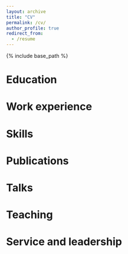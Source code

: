 ```yaml
---
layout: archive
title: "CV"
permalink: /cv/
author_profile: true
redirect_from:
  - /resume
---
```


{% include base_path %}

Education
======  

  
<!--
* Ph.D in Version Control Theory, GitHub University, 2018 (expected)
* M.S. in Jekyll, GitHub University, 2014
* B.S. in GitHub, GitHub University, 2012
-->

Work experience
======  

  
<!--
* Spring 2024: Academic Pages Collaborator
  * Github University
  * Duties includes: Updates and improvements to template
  * Supervisor: The Users

* Fall 2015: Research Assistant
  * Github University
  * Duties included: Merging pull requests
  * Supervisor: Professor Hub

* Summer 2015: Research Assistant
  * Github University
  * Duties included: Tagging issues
  * Supervisor: Professor Git
-->
  
Skills
======  

  
<!--
* Skill 1
* Skill 2
  * Sub-skill 2.1
  * Sub-skill 2.2
  * Sub-skill 2.3
* Skill 3
-->

Publications
======  

  
<!--
  <ul>{% for post in site.publications reversed %}
    {% include archive-single-cv.html %}
  {% endfor %}</ul>
-->
  
Talks
======  

  
<!--
  <ul>{% for post in site.talks reversed %}
    {% include archive-single-talk-cv.html  %}
  {% endfor %}</ul>
-->
  
Teaching
======  

  
<!--
  <ul>{% for post in site.teaching reversed %}
    {% include archive-single-cv.html %}
  {% endfor %}</ul>
-->
  
Service and leadership
======  

  
<!--
* Currently signed in to 43 different slack teams
-->
